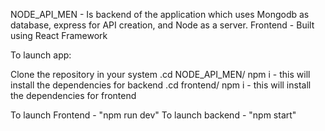 NODE_API_MEN - Is backend of the application which uses Mongodb as database, express for API creation, and Node as a server.
Frontend - Built using React Framework

To launch app:

Clone the repository in your system
.cd NODE_API_MEN/ npm i - this will install the dependencies for backend
.cd frontend/ npm i - this will install the dependencies for frontend

To launch Frontend - "npm run dev"
To launch backend - "npm start"
